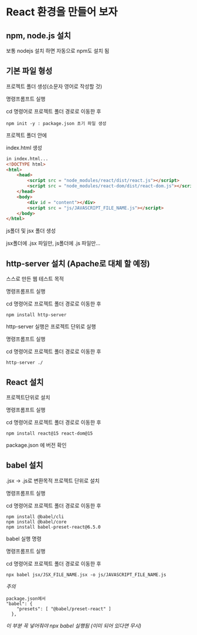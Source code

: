 # React 환경을 만들어 보자

## npm, node.js 설치
보통 nodejs 설치 하면 자동으로 npm도 설치 됨

## 기본 파일 형성
프로젝트 폴더 생성(소문자 영어로 작성할 것)

명령프롬프트 실행

cd 명령어로 프로젝트 폴더 경로로 이동한 후
```
npm init -y : package.json 초기 파일 생성
```

프로젝트 폴더 안에 

index.html 생성
```HTML
in index.html...
<!DOCTYPE html>
<html>
    <head>
        <script src = "node_modules/react/dist/react.js"></script>
        <script src = "node_modules/react-dom/dist/react-dom.js"></script>
    </head>
    <body>
        <div id = "content"></div>
        <script src = "js/JAVASCRIPT_FILE_NAME.js"></script>
    </body>
</html>
```
js폴더 및 jsx 폴더 생성

jsx폴더에 .jsx 파일만, js폴더에 .js 파일만...


## http-server 설치 (Apache로 대체 할 예정)
스스로 만든 웹 테스트 목적


명령프롬프트 실행

cd 명령어로 프로젝트 폴더 경로로 이동한 후
```
npm install http-server
```

http-server 실행은 프로젝트 단위로 실행


명령프롬프트 실행

cd 명령어로 프로젝트 폴더 경로로 이동한 후
```
http-server ./
```

## React 설치
프로젝트단위로 설치 


명령프롬프트 실행

cd 명령어로 프로젝트 폴더 경로로 이동한 후
```
npm install react@15 react-dom@15
```
package.json 에 버전 확인

## babel 설치
.jsx -> .js로 변환목적
프로젝트 단위로 설치 


명령프롬프트 실행

cd 명령어로 프로젝트 폴더 경로로 이동한 후
```
npm install @babel/cli
npm install @babel/core
npm install babel-preset-react@6.5.0
```

babel 실행 명령


명령프롬프트 실행

cd 명령어로 프로젝트 폴더 경로로 이동한 후
```
npx babel jsx/JSX_FILE_NAME.jsx -o js/JAVASCRIPT_FILE_NAME.js
```

*주의*
```
package.json에서
"babel": {
    "presets": [ "@babel/preset-react" ]
  },
  ```
*이 부분 꼭 넣어줘야 npx babel 실행됨 (이미 되어 있다면 무시)*

